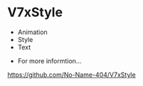 # V7xStyle
* Animation
* Style
* Text

- For more informtion...

https://github.com/No-Name-404/V7xStyle

